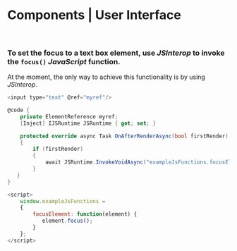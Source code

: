 # Components | User Interface
<br>


### To set the focus to a text box element, use _JSInterop_ to invoke the `focus()` _JavaScript_ function.

At the moment, the only way to achieve this functionality is by using _JSInterop_.

```csharp
<input type="text" @ref="myref"/>

@code {
	private ElementReference myref;
    [Inject] IJSRuntime JSRuntime { get; set; }

    protected override async Task OnAfterRenderAsync(bool firstRender)
    {
	    if (firstRender)
        {
	        await JSRuntime.InvokeVoidAsync("exampleJsFunctions.focusElement", myref);
        }
   }
}
```
```javascript
<script>
    window.exampleJsFunctions =
    {
        focusElement: function(element) {
           element.focus();
        }
	};
</script>
```
<br><br>


